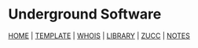 # Underground Software

[HOME](https://underground.software) | [TEMPLATE](https://template.underground.software) | [WHOIS](https://whois.underground.software) | [LIBRARY](https://library.underground.software) | [ZUCC](https://zucc.underground.software) | [NOTES](http://notes.underground.software)

